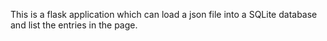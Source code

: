 This is a flask application which can load a json file into a SQLite database and list the entries in the page.